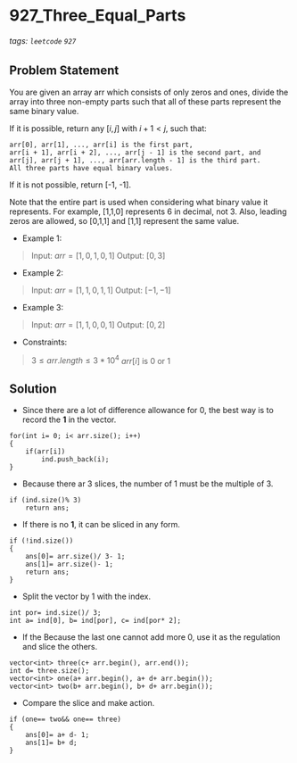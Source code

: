 # 927_Three_Equal_Parts
###### tags: `leetcode` `927`
## Problem Statement
You are given an array arr which consists of only zeros and ones, divide the array into three non-empty parts such that all of these parts represent the same binary value.

If it is possible, return any $[i, j]$ with $i + 1 < j$, such that:

```
arr[0], arr[1], ..., arr[i] is the first part,
arr[i + 1], arr[i + 2], ..., arr[j - 1] is the second part, and
arr[j], arr[j + 1], ..., arr[arr.length - 1] is the third part.
All three parts have equal binary values.
```
If it is not possible, return [-1, -1].

Note that the entire part is used when considering what binary value it represents. For example, [1,1,0] represents 6 in decimal, not 3. Also, leading zeros are allowed, so [0,1,1] and [1,1] represent the same value.

- Example 1:

> Input: $arr = [1,0,1,0,1]$
Output: $[0,3]$
- Example 2:

> Input: $arr = [1,1,0,1,1]$
Output: $[-1,-1]$
- Example 3:

> Input: $arr = [1,1,0,0,1]$
Output: $[0,2]$
 
- Constraints:

> $3 \leq arr.length \leq 3 * 10^4$
$arr[i]$ is 0 or 1
## Solution
- Since there are a lot of difference allowance for 0, the best way is to record the **1** in the vector.

```cpp=
for(int i= 0; i< arr.size(); i++)
{
    if(arr[i])
        ind.push_back(i);
}
```
- Because there ar 3 slices, the number of 1 must be the multiple of 3.

```cpp=
if (ind.size()% 3)
    return ans;
```
- If there is no **1**, it can be sliced in any form.

```cpp=
if (!ind.size())
{
    ans[0]= arr.size()/ 3- 1;
    ans[1]= arr.size()- 1;
    return ans;
}
```
- Split the vector by 1 with the index.

```cpp=
int por= ind.size()/ 3;
int a= ind[0], b= ind[por], c= ind[por* 2];
```
- If the Because the last one cannot add more 0, use it as the regulation and slice the others.

```cpp=
vector<int> three(c+ arr.begin(), arr.end());
int d= three.size();
vector<int> one(a+ arr.begin(), a+ d+ arr.begin());
vector<int> two(b+ arr.begin(), b+ d+ arr.begin());
```
- Compare the slice and make action.

```cpp=
if (one== two&& one== three)
{
    ans[0]= a+ d- 1;
    ans[1]= b+ d;
}
```